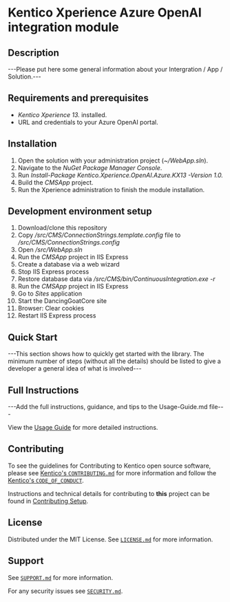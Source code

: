 # Kentico Xperience Azure OpenAI integration module


## Description

---Please put here some general information about your Intergration / App / Solution.---

## Requirements and prerequisites
* *Kentico Xperience 13.* installed.
* URL and credentials to your Azure OpenAI portal.

## Installation
1. Open the solution with your administration project (*~/WebApp.sln*).
1. Navigate to the *NuGet Package Manager Console*.
1. Run *Install-Package Kentico.Xperience.OpenAI.Azure.KX13 -Version 1.0.*
1. Build the *CMSApp* project.
1. Run the Xperience administration to finish the module installation.

  
## Development environment setup
1. Download/clone this repository
2. Copy _/src/CMS/ConnectionStrings.template.config_ file to _/src/CMS/ConnectionStrings.config_
3. Open _/src/WebApp.sln_
4. Run the *CMSApp* project in IIS Express
5. Create a database via a web wizard
6. Stop IIS Express process
7. Restore database data via _/src/CMS/bin/ContinuousIntegration.exe -r_
8. Run the *CMSApp* project in IIS Express
9. Go to _Sites_ application
10. Start the DancingGoatCore site
11. Browser: Clear cookies
12. Restart IIS Express process

## Quick Start

---This section shows how to quickly get started with the library. The minimum number of steps (without all the details) should be listed
to give a developer a general idea of what is involved---

## Full Instructions

---Add the full instructions, guidance, and tips to the Usage-Guide.md file---

View the [Usage Guide](./docs/Usage-Guide.md) for more detailed instructions.

## Contributing

To see the guidelines for Contributing to Kentico open source software, please see [Kentico's `CONTRIBUTING.md`](https://github.com/Kentico/.github/blob/main/CONTRIBUTING.md) for more information and follow the [Kentico's `CODE_OF_CONDUCT`](https://github.com/Kentico/.github/blob/main/CODE_OF_CONDUCT.md).

Instructions and technical details for contributing to **this** project can be found in [Contributing Setup](./docs/Contributing-Setup.md).

## License

Distributed under the MIT License. See [`LICENSE.md`](./LICENSE.md) for more information.

## Support

See [`SUPPORT.md`](https://github.com/Kentico/.github/blob/main/SUPPORT.md#full-support) for more information.

For any security issues see [`SECURITY.md`](https://github.com/Kentico/.github/blob/main/SECURITY.md).
